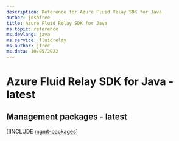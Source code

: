 ```yaml
---
description: Reference for Azure Fluid Relay SDK for Java
author: joshfree
title: Azure Fluid Relay SDK for Java
ms.topic: reference
ms.devlang: java
ms.service: fluidrelay
ms.author: jfree
ms.data: 10/05/2022
---
```

# Azure Fluid Relay SDK for Java - latest

## Management packages - latest
[!INCLUDE [mgmt-packages](fluid-relay-mgmt-index.md)]